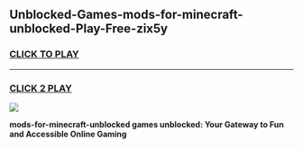 
## Unblocked-Games-mods-for-minecraft-unblocked-Play-Free-zix5y
<h3>
<a href="https://premium76.site?title=mods-for-minecraft-unblocked&ref=21A">CLICK TO PLAY</a></h3>
<hr>

<h3>
<a href="https://premium76.site?title=mods-for-minecraft-unblocked&ref=21A">CLICK 2 PLAY</a>
  
</h3>

<a href="https://premium76.site?title=mods-for-minecraft-unblocked&ref=21A"><img src="https://clearcache.store/games.png"></a>


**mods-for-minecraft-unblocked games unblocked: Your Gateway to Fun and Accessible Online Gaming**
